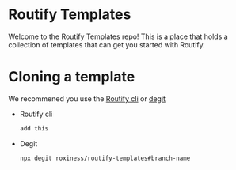 # Routify Templates
Welcome to the Routify Templates repo! This is a place that holds a collection of templates that can get you started with Routify.

# Cloning a template
We recommened you use the [Routify cli](https://github.com/roxiness/routify-cli) or [degit](https://github.com/Rich-Harris/degit)

- Routify cli
    ```bash
    add this
    ````

- Degit
    ```bash
    npx degit roxiness/routify-templates#branch-name
    ```